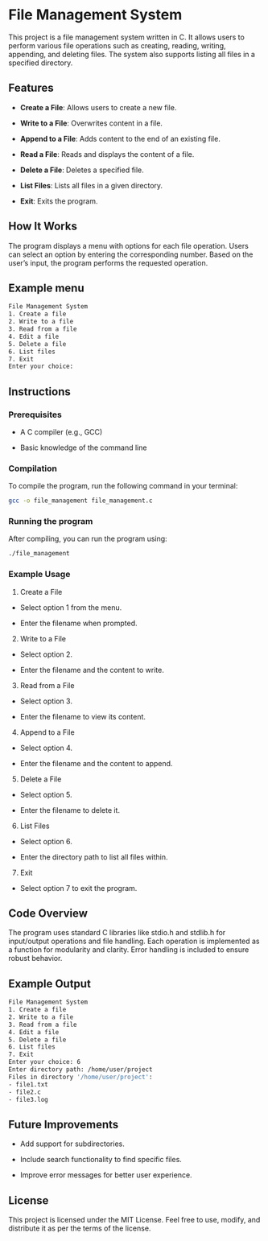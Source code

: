 # File Management System

This project is a file management system written in C. It allows users to perform various file operations such as creating, reading, writing, appending, and deleting files. The system also supports listing all files in a specified directory.

## Features

- **Create a File**: Allows users to create a new file.

- **Write to a File**: Overwrites content in a file.

- **Append to a File**: Adds content to the end of an existing file.

- **Read a File**: Reads and displays the content of a file.

- **Delete a File**: Deletes a specified file.

- **List Files**: Lists all files in a given directory.

- **Exit**: Exits the program.

## How It Works

The program displays a menu with options for each file operation. Users can select an option by entering the corresponding number. Based on the user’s input, the program performs the requested operation.

## Example menu

```bash
File Management System
1. Create a file
2. Write to a file
3. Read from a file
4. Edit a file
5. Delete a file
6. List files
7. Exit
Enter your choice: 
```

## Instructions

### Prerequisites

- A C compiler (e.g., GCC)

- Basic knowledge of the command line

### Compilation

To compile the program, run the following command in your terminal:

```bash
gcc -o file_management file_management.c
```

### Running the program

After compiling, you can run the program using:

```bash
./file_management
```

### Example Usage

1. Create a File

- Select option 1 from the menu.

- Enter the filename when prompted.

2. Write to a File

- Select option 2.

- Enter the filename and the content to write.

3. Read from a File

- Select option 3.

- Enter the filename to view its content.

4. Append to a File

- Select option 4.

- Enter the filename and the content to append.

5. Delete a File

- Select option 5.

- Enter the filename to delete it.

6. List Files

- Select option 6.

- Enter the directory path to list all files within.

7. Exit

- Select option 7 to exit the program.

## Code Overview

The program uses standard C libraries like stdio.h and stdlib.h for input/output operations and file handling. Each operation is implemented as a function for modularity and clarity. Error handling is included to ensure robust behavior.

## Example Output

```bash
File Management System
1. Create a file
2. Write to a file
3. Read from a file
4. Edit a file
5. Delete a file
6. List files
7. Exit
Enter your choice: 6
Enter directory path: /home/user/project
Files in directory '/home/user/project':
- file1.txt
- file2.c
- file3.log
```

## Future Improvements

- Add support for subdirectories.

- Include search functionality to find specific files.

- Improve error messages for better user experience.

## License

This project is licensed under the MIT License. Feel free to use, modify, and distribute it as per the terms of the license.

